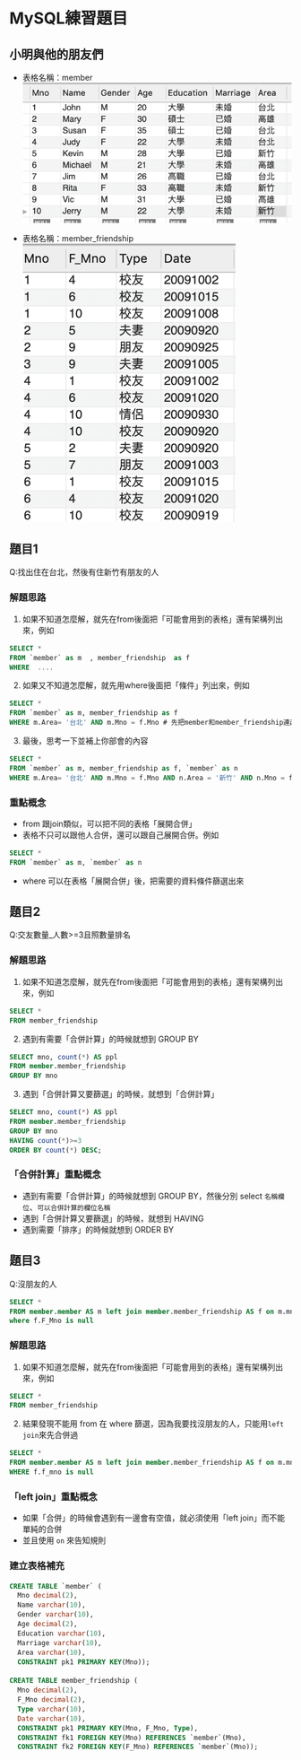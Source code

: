 # MySQL練習題目




## 小明與他的朋友們
- 表格名稱：member
![RelationShip](./圖片/Q1.png)

- 表格名稱：member_friendship
![RelationShip](./圖片/Q2.png)


## 題目1
Q:找出住在台北，然後有住新竹有朋友的人



### 解題思路

1. 如果不知道怎麼解，就先在from後面把「可能會用到的表格」還有架構列出來，例如
```sql
SELECT * 
FROM `member` as m  , member_friendship  as f
WHERE  ....
```


2. 如果又不知道怎麼解，就先用where後面把「條件」列出來，例如

```sql
SELECT * 
FROM `member` as m, member_friendship as f
WHERE m.Area= '台北' AND m.Mno = f.Mno # 先把member和member_friendship連起來）
```

3. 最後，思考一下並補上你部會的內容

```sql
SELECT * 
FROM `member` as m, member_friendship as f, `member` as n
WHERE m.Area= '台北' AND m.Mno = f.Mno AND n.Area = '新竹' AND n.Mno = f.F_Mno
```


### 重點概念

- from 跟join類似，可以把不同的表格「展開合併」
- 表格不只可以跟他人合併，還可以跟自己展開合併。例如

```sql
SELECT * 
FROM `member` as m, `member` as n
```

- where 可以在表格「展開合併」後，把需要的資料條件篩選出來


## 題目2
Q:交友數量_人數>=3且照數量排名

### 解題思路

1. 如果不知道怎麼解，就先在from後面把「可能會用到的表格」還有架構列出來，例如

```sql
SELECT *
FROM member_friendship
```

2. 遇到有需要「合併計算」的時候就想到 GROUP BY

```sql
SELECT mno, count(*) AS ppl
FROM member.member_friendship
GROUP BY mno
```

3. 遇到「合併計算又要篩選」的時候，就想到「合併計算」

```sql
SELECT mno, count(*) AS ppl
FROM member.member_friendship
GROUP BY mno
HAVING count(*)>=3
ORDER BY count(*) DESC;
```


### 「合併計算」重點概念

- 遇到有需要「合併計算」的時候就想到 GROUP BY，然後分別 select `名稱欄位`、`可以合併計算的欄位名稱`
- 遇到「合併計算又要篩選」的時候，就想到 HAVING
- 遇到需要「排序」的時候就想到 ORDER BY

## 題目3
Q:沒朋友的人

```sql
SELECT *
FROM member.member AS m left join member.member_friendship AS f on m.mno=f.mno
where f.F_Mno is null
```

### 解題思路

1. 如果不知道怎麼解，就先在from後面把「可能會用到的表格」還有架構列出來，例如

```sql
SELECT *
FROM member_friendship
```

2. 結果發現不能用 from 在 where 篩選，因為我要找沒朋友的人，只能用`left join`來先合併過

```sql
SELECT *
FROM member.member AS m left join member.member_friendship AS f on m.mno=f.mno
WHERE f.f_mno is null
```

### 「left join」重點概念

- 如果「合併」的時候會遇到有一邊會有空值，就必須使用「left join」而不能單純的合併
- 並且使用 `on` 來告知規則



### 建立表格補充

``` sql
CREATE TABLE `member` (
  Mno decimal(2),
  Name varchar(10),
  Gender varchar(10),
  Age decimal(2),
  Education varchar(10),
  Marriage varchar(10),
  Area varchar(10),
  CONSTRAINT pk1 PRIMARY KEY(Mno)); 
    
CREATE TABLE member_friendship (
  Mno decimal(2),
  F_Mno decimal(2),
  Type varchar(10),
  Date varchar(10),
  CONSTRAINT pk1 PRIMARY KEY(Mno, F_Mno, Type),
  CONSTRAINT fk1 FOREIGN KEY(Mno) REFERENCES `member`(Mno),
  CONSTRAINT fk2 FOREIGN KEY(F_Mno) REFERENCES `member`(Mno));
  ```